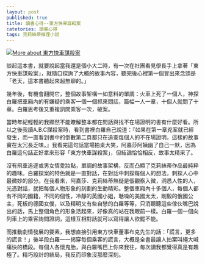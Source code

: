 ```yaml
---
layout: post
published: true
title: 讀書心得--東方快車謀殺案
catetories: 讀書心得
tags: 克莉絲蒂推理小說
---
```

<a href="http://www.anobii.com/books/%E6%9D%B1%E6%96%B9%E5%BF%AB%E8%BB%8A%E8%AC%80%E6%AE%BA%E6%A1%88/9789573245520/004b9d9267c71550fa/" class="book-cover" title="More about 東方快車謀殺案"><img alt="More about 東方快車謀殺案" src="http://image.anobii.com/anobi/image_book.php?type=5&amp;item_id=004b9d9267c71550fa&amp;time=1287224930" title="More about 東方快車謀殺案" /></a>

談起這本書，就要說起當我還是個小大二時，有一次在社團看見學長手上拿著「東方快車謀殺案」，就隨口探詢了大概的故事內容，聽完後心裡第一個冒出來念頭是「老天，這本書聽起來超無聊的。」

幾年後，有機會翻開它，整個故事架構一如意料的單調：火車上死了一個人，神探白羅把車廂內的有嫌疑的乘客一個一個抓來問話，篇幅一人一章，十個人就問了十章。白羅思考後又重複訊問乘客一次，破案。

當時年紀輕輕的我顯然不能瞭解整本都在問話與找不在場證明的書有什麼好看。所以之後我讀A.B.C謀殺案時，看到書裡白羅自己說道：『如果在第一章兇案就已經發生，而一直看到書中的倒數第二頁都只在追查每個人的不在場證明，這樣的故事實在太冗長乏味。』我看完這句話當場拍桌大笑，阿嘉莎阿姨幽了自己一默，因為白羅這句話正好拿來形容「東方快車謀殺案」，但結論恰恰相反，故事太精采了。

沒有飛車追逐或男女情愛妝點，單調的故事架構，反而凸顯了克莉絲蒂作品最純粹的趣味。白羅探案的特色就是一直對話，在對話中刺探每個人的想法，刺探人心中最微妙的部分。在我看來，阿嘉莎．克莉絲蒂無疑是個觀察入微，洞悉人性的人，光憑對話，就把每個人物形象的刻劃的生動精彩。整個車廂內十多個人，每個人都有不同的國籍，不同的個性，冷靜的英國小姐，聒噪的美國太太，剛毅的俄國公主，死板的德國女僕，以及精明又有些自戀的白羅等等，只消聽聽這些傢伙嘴巴說出的話，馬上整個角色的形象活起來，好像真的站在我眼前一樣。白羅一個一個向列車上的乘客詢問證詞，這樣互相對話就可以寫得讓人欲罷不能。

而推動劇情發展的要素，我想直接引用東方快車董事布克先生的話：「謊言，更多的謊言！」後半段白羅一一揭穿每個乘客的謊言，大概是全書最讓人拍案叫絕大喊痛快的橋段。每個人各懷鬼胎，與白羅嘴巴上你來我往，每次讀我都覺得真是有趣極了。精巧設計的結局，我反而印象沒那麼深刻。
